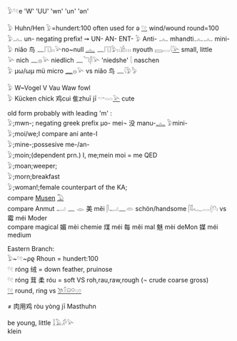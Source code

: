 𓅱𓍢𓏲e 'W' 'UU' 'wn' 'un' 'ən'  

𓅱 Huhn/Hen 𓅱=hundert:100 often used for ə [𓍢](𓍢)[𓏲](𓏲) wind/wound  round=100  
𓅱𓂜 un-  negating prefix!  ➙ UN- AN- ENT- 𓅱 Anti- 𓂜 mhandti𓂜𓂜 mini-  
𓅱 niǎo 鸟 𓈖𓉔𓏮𓅪no~null [𓂜](𓂜) 𓈖𓉔𓅱𓏮𓀀𓏥  nyouth 𓈙𓂋𓇋[𓅪](𓅪) small, little  
𓅪 nich 𓈖𓐍𓅪 niedlich 𓈖𓆓𓋴𓅪 'niedshe' 𓇛 naschen  
𓅱 µω/ωµ mü micro [𓈖](𓈖)𓐍𓅪   vs niǎo 鸟 𓈖𓇋𓅱𓅦  

𓅱 W~Vogel V Vau Waw fowl  
𓅱 Kücken chick 鸡cui 隹zhuī jī 𓎡𓏏𓏏[𓅪](𓅪) cute  

old form probably with leading 'm' :  
𓅱;mwn-; negating greek prefix μo- mei¬ 	没​ manu-[𓂜](𓂜) 𓅱mini-  
𓅱;moi/we;I compare ani ante-I  
𓅱;mine-;possesive me-/an-  
𓅱;moin;(dependent prn.) I, me;mein moi = me QED  
𓅱;moan;weeper;  
𓅱;morn;breakfast  
𓅱;woman!;female counterpart of the KA;  
compare [Musen](Musen) [𓅐](𓅐)  
compare Anmut 𓂝 𓈖 𓁼  美 měi  𓋴𓂝𓈖𓁻 schön/handsome 𓋴𓄤𓆑𓂋𓏜𓄣𓏤 vs 霉 méi Moder  
compare magical 媚 mèi chemie 煤 méi  每 měi mal 魅 mèi deMon 媒 méi medium  

Eastern Branch:  
𓅱~𓍢𓏲~ρϱ Rhoun = hundert:100  
𓍢𓏲 róng 绒 = down feather, pruinose  
𓍢𓏲 róng 茸 柔 róu = soft VS roh,rau,raw,rough (¬ crude coarse gross)  
[𓍢](𓍢)[𓏲](𓏲) round, ring  vs [𓌗](𓌗)[𓍵](𓍵)[𓍶](𓍶)[𓋪](𓋪)[𓏸](𓏸)[𓏌](𓏌)  

≠ 肉​用​鸡 ròu yòng jī Masthuhn  

   be young, little   𓆼𓄿𓀔𓅪  
klein  
